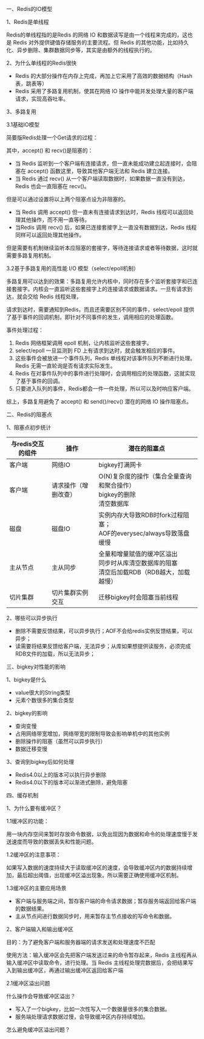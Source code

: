 一、Redis的IO模型

1、Redis是单线程

Redis的单线程指的是Redis 的网络 IO 和数据读写是由一个线程来完成的，这也是 Redis 对外提供键值存储服务的主要流程。但 Redis 的其他功能，比如持久化、异步删除、集群数据同步等，其实是由额外的线程执行的。

2、为什么单线程的Redis很快

- Redis 的大部分操作在内存上完成，再加上它采用了高效的数据结构（Hash表，跳表等）
- Redis 采用了多路复用机制，使其在网络 IO 操作中能并发处理大量的客户端请求，实现高吞吐率。

3、多路复用

3.1基础IO模型

简要版Redis处理一个Get请求的过程：



其中，accept() 和 recv()是阻塞的：

- 当 Redis 监听到一个客户端有连接请求，但一直未能成功建立起连接时，会阻塞在 accept() 函数这里，导致其他客户端无法和 Redis 建立连接。
- 当 Redis 通过 recv() 从一个客户端读取数据时，如果数据一直没有到达，Redis 也会一直阻塞在 recv()。

但是可以通过设置将以上两个阻塞点设为非阻塞的。

- 当 Redis 调用 accept() 但一直未有连接请求到达时，Redis 线程可以返回处理其他操作，而不用一直等待。
- 当Redis 调用 recv() 后，如果已连接套接字上一直没有数据到达，Redis 线程同样可以返回处理其他操作。

但是需要有机制继续监听本应阻塞的套接字，等待连接请求或者等待数据，这时就需要多路复用机制。

3.2基于多路复用的高性能 I/O 模型（select/epoll机制）

多路复用可以达到的效果：多路复用允许内核中，同时存在多个监听套接字和已连接套接字。内核会一直监听这些套接字上的连接请求或数据请求。一旦有请求到达，就会交给 Redis 线程处理，





请求到达时，需要通知到Redis，而且还需要区别不同的事件，select/epoll 提供了基于事件的回调机制，即针对不同事件的发生，调用相应的处理函数。

事件处理过程：

1. Redis 网络框架调用 epoll 机制，让内核监听这些套接字。
2. select/epoll 一旦监测到 FD 上有请求到达时，就会触发相应的事件。
3. 这些事件会被放进一个事件队列，Redis 单线程对该事件队列不断进行处理。Redis 无需一直轮询是否有请求实际发生。
4. Redis 在对事件队列中的事件进行处理时，会调用相应的处理函数，这就实现了基于事件的回调。
5. 只要进入队列的事件，Redis都会一件一件处理，所以可以及时响应客户端。

综上，多路复用避免了 accept() 和 send()/recv() 潜在的网络 IO 操作阻塞点。

二、Redis的阻塞点

1、阻塞点初步统计

| 与redis交互的组件 | 操作                 | 潜在的阻塞点                                                 |
| ----------------- | -------------------- | ------------------------------------------------------------ |
| 客户端            | 网络IO               | bigkey打满网卡                                               |
| 客户端            | 请求操作（增删改查） | O(N)复杂度的操作（集合全量查询和聚合操作）<br />bigkey的删除<br />清空数据库 |
| 磁盘              | 磁盘IO               | 实例内存大导致RDB时fork过程阻塞；<br />AOF的everysec/always导致落盘缓慢 |
| 主从节点          | 主从同步             | 全量和增量赋值的缓冲区溢出<br />同步时从库清空数据库的阻塞<br />清空后加载RDB（RDB越大，加载越慢） |
| 切片集群          | 切片集群实例交互     | 迁移bigkey时会阻塞当前线程                                   |

2、哪些可以异步执行

- 删除不需要反馈结果，可以异步执行；AOF不会给redis实例反馈结果，可以异步；
- 读需要将结果反馈给客户端，无法异步；从库如果想提供读服务，必须完成RDB文件的加载，所以无法异步；

三、bigkey对性能的影响

1、bigkey是什么

- value很大的String类型
- 元素个数很多的集合类型

2、bigkey的影响

- 查询变慢
- 占用网络带宽增加，网络带宽的限制导致会影响单机中的其他实例
- 删除操作的阻塞（虽然可以异步执行）
- 数据迁移变慢

3、查询到bigkey后如何处理

- Redis4.0以上的版本可以执行异步删除
- Redis4.0以下的版本可以渐进式删除，避免阻塞

四、缓存机制

1、为什么要有缓冲区？

1.1缓冲区的功能：

用一块内存空间来暂时存放命令数据，以免出现因为数据和命令的处理速度慢于发送速度而导致的数据丢失和性能问题。

1.2缓冲区的注意事项：

如果写入数据的速度持续大于读取缓冲区的速度，会导致缓冲区内的数据持续增加，最后超出阈值，出现缓冲区溢出现象。所以需要正确使用缓冲区机制。

1.3缓冲区的主要应用场景

- 客户端与服务端之间，暂存客户端的命令请求数据；暂存服务端返回给客户端的数据结果。
- 主从节点间进行数据同步时，用来暂存主节点接收的写命令和数据。

2、客户端输入和输出缓冲区

目的：为了避免客户端和服务器端的请求发送和处理速度不匹配

使用方法：输入缓冲区会先把客户端发送过来的命令暂存起来，Redis 主线程再从输入缓冲区中读取命令，进行处理。当 Redis 主线程处理完数据后，会把结果写入到输出缓冲区，再通过输出缓冲区返回给客户端

2.1缓冲区溢出问题

什么操作会导致缓冲区溢出？

- 写入了一个bigkey，比如一次性写入一个数据量很多的集合数据。
- 服务端处理请求数据过慢，会导致缓冲区内存持续增加。

怎么避免缓冲区溢出问题？